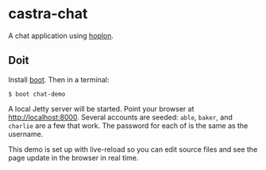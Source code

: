 # castra-chat

A chat application using [hoplon][1].

## Doit

Install [boot][2]. Then in a terminal:

```
$ boot chat-demo
```
A local Jetty server will be started. Point your browser at
[http://localhost:8000][3].  Several accounts are seeded: `able`, `baker`, and
`charlie` are a few that work.  The password for each of is the same as the
username.

This demo is set up with live-reload so you can edit source files and see the
page update in the browser in real time.

[1]: http://github.com/tailrecursion/hoplon
[2]: https://github.com/tailrecursion/boot
[3]: http://localhost:8000
